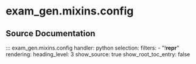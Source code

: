 # exam_gen.mixins.config


## Source Documentation

::: exam_gen.mixins.config
    handler: python
    selection:
      filters:
         - "!__repr__"
    rendering:
      heading_level: 3
      show_source: true
      show_root_toc_entry: false
